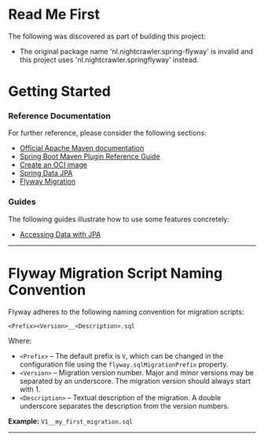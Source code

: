 # Read Me First
The following was discovered as part of building this project:

* The original package name 'nl.nightcrawler.spring-flyway' is invalid and this project uses 'nl.nightcrawler.springflyway' instead.

# Getting Started

### Reference Documentation
For further reference, please consider the following sections:

* [Official Apache Maven documentation](https://maven.apache.org/guides/index.html)
* [Spring Boot Maven Plugin Reference Guide](https://docs.spring.io/spring-boot/docs/3.2.4/maven-plugin/reference/html/)
* [Create an OCI image](https://docs.spring.io/spring-boot/docs/3.2.4/maven-plugin/reference/html/#build-image)
* [Spring Data JPA](https://docs.spring.io/spring-boot/docs/3.2.4/reference/htmlsingle/index.html#data.sql.jpa-and-spring-data)
* [Flyway Migration](https://docs.spring.io/spring-boot/docs/3.2.4/reference/htmlsingle/index.html#howto.data-initialization.migration-tool.flyway)

### Guides
The following guides illustrate how to use some features concretely:

* [Accessing Data with JPA](https://spring.io/guides/gs/accessing-data-jpa/)



---

# Flyway Migration Script Naming Convention

Flyway adheres to the following naming convention for migration scripts:

`<Prefix><Version>__<Description>.sql`

Where:

- `<Prefix>` – The default prefix is `V`, which can be changed in the configuration file using the `flyway.sqlMigrationPrefix` property.
- `<Version>` – Migration version number. Major and minor versions may be separated by an underscore. The migration version should always start with 1.
- `<Description>` – Textual description of the migration. A double underscore separates the description from the version numbers.

**Example:** `V1__my_first_migration.sql`

---

